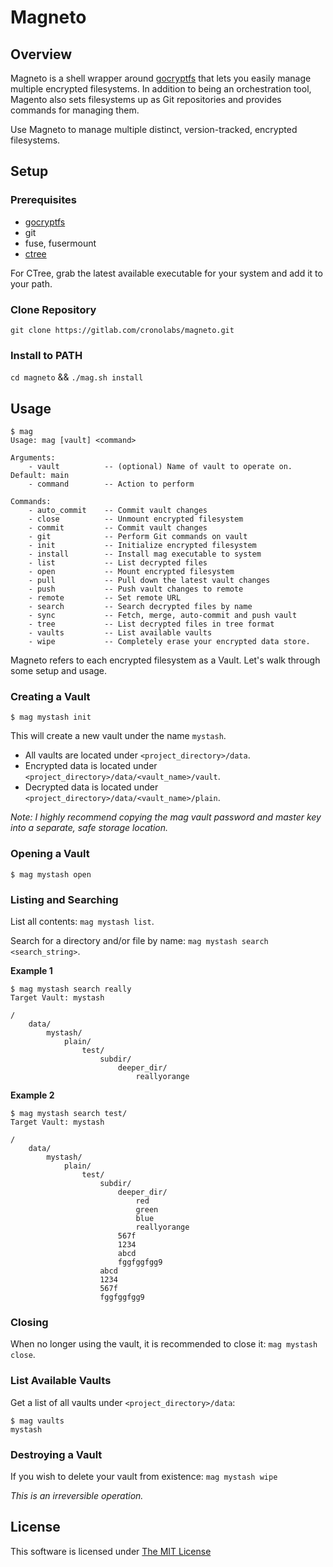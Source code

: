 # Magneto

## Overview

Magneto is a shell wrapper around [gocryptfs](https://github.com/rfjakob/gocryptfs) that lets you easily manage multiple encrypted filesystems. In addition
to being an orchestration tool, Magento also sets filesystems up as Git repositories and provides commands for
managing them.

Use Magneto to manage multiple distinct, version-tracked, encrypted filesystems.

## Setup

### Prerequisites

 - [gocryptfs](https://github.com/rfjakob/gocryptfs)
 - git
 - fuse, fusermount
 - [ctree](https://github.com/astercrono/crono-tools)

For CTree, grab the latest available executable for your system and add it to your path.

### Clone Repository

`git clone https://gitlab.com/cronolabs/magneto.git`

### Install to PATH

`cd magneto` &&
`./mag.sh install`

## Usage

```shell
$ mag
Usage: mag [vault] <command>

Arguments: 
    - vault          -- (optional) Name of vault to operate on. Default: main
    - command        -- Action to perform

Commands: 
    - auto_commit    -- Commit vault changes
    - close          -- Unmount encrypted filesystem
    - commit         -- Commit vault changes
    - git            -- Perform Git commands on vault
    - init           -- Initialize encrypted filesystem
    - install        -- Install mag executable to system
    - list           -- List decrypted files
    - open           -- Mount encrypted filesystem
    - pull           -- Pull down the latest vault changes
    - push           -- Push vault changes to remote
    - remote         -- Set remote URL
    - search         -- Search decrypted files by name
    - sync           -- Fetch, merge, auto-commit and push vault
    - tree           -- List decrypted files in tree format
    - vaults         -- List available vaults
    - wipe           -- Completely erase your encrypted data store.
```

Magneto refers to each encrypted filesystem as a Vault. Let's walk through some setup and usage.

### Creating a Vault

`$ mag mystash init`

This will create a new vault under the name `mystash`.

 - All vaults are located under `<project_directory>/data`. 
 - Encrypted data is located under `<project_directory>/data/<vault_name>/vault`. 
 - Decrypted data is located under `<project_directory>/data/<vault_name>/plain`. 

*Note: I highly recommend copying the mag vault password and master key into a separate, safe storage location.*

### Opening a Vault

`$ mag mystash open`

### Listing and Searching

List all contents: `mag mystash list`.

Search for a directory and/or file by name: `mag mystash search <search_string>`.

**Example 1**
```shell
$ mag mystash search really
Target Vault: mystash

/
    data/
        mystash/
            plain/
                test/
                    subdir/
                        deeper_dir/
                            reallyorange
```

**Example 2**
```shell
$ mag mystash search test/
Target Vault: mystash

/
    data/
        mystash/
            plain/
                test/
                    subdir/
                        deeper_dir/
                            red
                            green
                            blue
                            reallyorange
                        567f
                        1234
                        abcd
                        fggfggfgg9
                    abcd
                    1234
                    567f
                    fggfggfgg9
```
### Closing

When no longer using the vault, it is recommended to close it: `mag mystash close`.

### List Available Vaults

Get a list of all vaults under `<project_directory>/data`:
```shell
$ mag vaults
mystash
```

### Destroying a Vault

If you wish to delete your vault from existence: `mag mystash wipe`

*This is an irreversible operation.*

## License

This software is licensed under [The MIT License](LICENSE)

